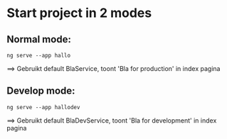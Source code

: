 # Start project in 2 modes

Normal mode:
------------
    ng serve --app hallo

==> Gebruikt default BlaService, toont 'Bla for production' in index pagina

Develop mode:
-------------
    ng serve --app hallodev

==> Gebruikt default BlaDevService, toont 'Bla for development' in index pagina

